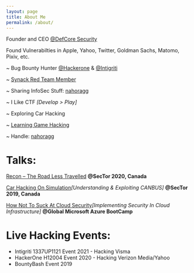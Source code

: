 ```yaml
---
layout: page
title: About Me
permalink: /about/
---
```


Founder and CEO [@DefCore Security](https://defcore.io)

Found Vulnerabilties in Apple, Yahoo, Twitter, Goldman Sachs, Matomo, Pixiv, etc.

~ Bug Bounty Hunter [@Hackerone](https://hackerone.com/nahoragg) & [@Intigriti](https://intigriti.com/nahoragg)

~ [Synack Red Team Member](https://www.synack.com/red-team/)

~ Sharing InfoSec Stuff: [nahoragg](https://twitter.com/nahoragg)

~ I Like CTF *[Develop > Play]*

~ Exploring Car Hacking 

~ [Learning Game Hacking](https://twitter.com/nahoragg/status/1313542481473011712)

~ Handle: [nahoragg](https://www.google.com/search?q=nahoragg)

Talks:
===

[Recon – The Road Less Travelled](https://sector.ca/sessions/recon-the-road-less-traveled/) **@SecTor 2020, Canada**

[Car Hacking On Simulation](https://sector.ca/sessions/car-hacking-on-simulation/)*[Understanding & Exploiting CANBUS]* **@SecTor 2019, Canada**

[How Not To Suck At Cloud Security](https://www.slideshare.net/rohanaggarwal18/how-not-to-suck-at-cloud-security-rohan-aggarwal)*[Implementing Security In Cloud Infrastructure]* **@Global Microsoft Azure BootCamp**

Live Hacking Events:
===

* Intigriti 1337UP1121 Event 2021 - Hacking Visma
* HackerOne H12004 Event 2020 - Hacking Verizon Media/Yahoo
* BountyBash Event 2019

